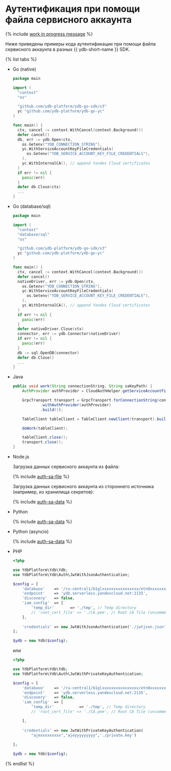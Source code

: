 # Аутентификация при помощи файла сервисного аккаунта

{% include [work in progress message](_includes/addition.md) %}

Ниже приведены примеры кода аутентификации при помощи файла сервисного аккаунта в разных {{ ydb-short-name }} SDK.

{% list tabs %}

- Go (native)

  ```go
  package main

  import (
    "context"
    "os"

    "github.com/ydb-platform/ydb-go-sdk/v3"
    yc "github.com/ydb-platform/ydb-go-yc"
  )

  func main() {
    ctx, cancel := context.WithCancel(context.Background())
    defer cancel()
    db, err := ydb.Open(ctx,
      os.Getenv("YDB_CONNECTION_STRING"),
      yc.WithServiceAccountKeyFileCredentials(
        os.Getenv("YDB_SERVICE_ACCOUNT_KEY_FILE_CREDENTIALS"),
      ),
      yc.WithInternalCA(), // append Yandex Cloud certificates
    )
    if err != nil {
      panic(err)
    }
    defer db.Close(ctx)
    ...
  }
  ```

- Go (database/sql)

  ```go
  package main

  import (
    "context"
    "database/sql"
    "os"

    "github.com/ydb-platform/ydb-go-sdk/v3"
    yc "github.com/ydb-platform/ydb-go-yc"
  )

  func main() {
    ctx, cancel := context.WithCancel(context.Background())
    defer cancel()
    nativeDriver, err := ydb.Open(ctx,
      os.Getenv("YDB_CONNECTION_STRING"),
      yc.WithServiceAccountKeyFileCredentials(
        os.Getenv("YDB_SERVICE_ACCOUNT_KEY_FILE_CREDENTIALS"),
      ),
      yc.WithInternalCA(), // append Yandex Cloud certificates
    )
    if err != nil {
      panic(err)
    }
    defer nativeDriver.Close(ctx)
    connector, err := ydb.Connector(nativeDriver)
    if err != nil {
      panic(err)
    }
    db := sql.OpenDB(connector)
    defer db.Close()
    ...
  }
  ```

- Java

  ```java
  public void work(String connectionString, String saKeyPath) {
      AuthProvider authProvider = CloudAuthHelper.getServiceAccountFileAuthProvider(saKeyPath);

      GrpcTransport transport = GrpcTransport.forConnectionString(connectionString)
              .withAuthProvider(authProvider)
              .build());

      TableClient tableClient = TableClient.newClient(transport).build();

      doWork(tableClient);

      tableClient.close();
      transport.close();
  }
  ```

- Node.js

  Загрузка данных сервисного аккаунта из файла:

  {% include [auth-sa-file](../../../../_includes/nodejs/auth-sa-file.md) %}

  Загрузка данных сервисного аккаунта из стороннего источника (например, из хранилища секретов):

  {% include [auth-sa-data](../../../../_includes/nodejs/auth-sa-data.md) %}

- Python

  {% include [auth-sa-data](../../../../_includes/python/auth-service-account.md) %}

- Python (asyncio)

  {% include [auth-sa-data](../../../../_includes/python/async/auth-service-account.md) %}

- PHP

  ```php
  <?php

  use YdbPlatform\Ydb\Ydb;
  use YdbPlatform\Ydb\Auth\JwtWithJsonAuthentication;

  $config = [
      'database'    => '/ru-central1/b1glxxxxxxxxxxxxxxxx/etn0xxxxxxxxxxxxxxxx',
      'endpoint'    => 'ydb.serverless.yandexcloud.net:2135',
      'discovery'   => false,
      'iam_config'  => [
          'temp_dir'       => './tmp', // Temp directory
          // 'root_cert_file' => './CA.pem', // Root CA file (uncomment for dedicated server)ы
      ],
              
      'credentials' => new JwtWithJsonAuthentication('./jwtjson.json')
  ];

  $ydb = new Ydb($config);
  ```

  или

  ```php
  <?php

  use YdbPlatform\Ydb\Ydb;
  use YdbPlatform\Ydb\Auth\JwtWithPrivateKeyAuthentication;

  $config = [
      'database'    => '/ru-central1/b1glxxxxxxxxxxxxxxxx/etn0xxxxxxxxxxxxxxxx',
      'endpoint'    => 'ydb.serverless.yandexcloud.net:2135',
      'discovery'   => false,
      'iam_config'  => [
          'temp_dir'           => './tmp', // Temp directory
          // 'root_cert_file' => './CA.pem', // Root CA file (uncomment for dedicated server)

      ],
      
      'credentials' => new JwtWithPrivateKeyAuthentication(
          "ajexxxxxxxxx","ajeyyyyyyyyy",'./private.key')
          
  ];

  $ydb = new Ydb($config);
  ```

{% endlist %}
